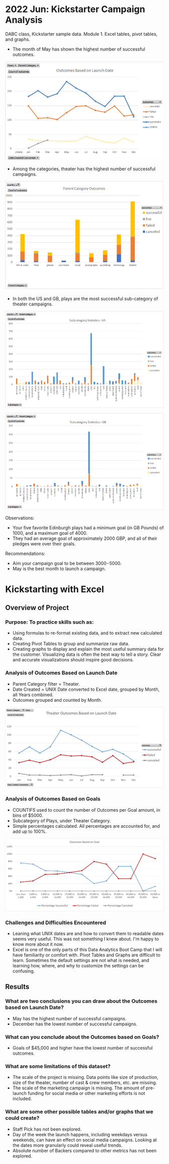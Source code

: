 # 2022 Jun: Kickstarter Campaign Analysis
 DABC class, Kickstarter sample data. Module 1.
 Excel tables, pivot tables, and graphs.
 
 
 - The month of May has shown the highest number of successful outcomes.
 
 ![Outcomes Based on Launch Date.png](https://github.com/laurinalastella/kickstarter-analysis/blob/main/Outcomes%20Based%20on%20Launch%20Date.png?raw=true)
 
 
 - Among the categories, theater has the highest number of successful campaigns.
 
 ![Parent Category Outcomes.png](https://github.com/laurinalastella/kickstarter-analysis/blob/main/Parent%20Category%20Outcomes.png?raw=true)
 
 
 
 
 - In both the US and GB, plays are the most successful sub-category of theater campaigns.
 
 ![Subcategory Statistics US.png](https://github.com/laurinalastella/kickstarter-analysis/blob/main/Subcategory%20Statistics%20US.png?raw=true)
 
 
 ![Subcategory Statistics GB.png](https://github.com/laurinalastella/kickstarter-analysis/blob/main/Subcategory%20Statistics%20GB.png?raw=true)
 
 
 Observations:
 - Your five favorite Edinburgh plays had a minimum goal (in GB Pounds) of 1000, and a maximum goal of 4000.
 - They had an average goal of approximately 2000 GBP, and all of their pledges were over their goals.
 
 Recommendations:
 - Aim your campaign goal to be between $3000-$5000.
 - May is the best month to launch a campaign.
 
 
 
<!------ 2022=06-23: Update: Challenge 1 ----------->


# Kickstarting with Excel

## Overview of Project

### Purpose: To practice skills such as:
* Using formulas to re-format existing data, and to extract new calculated data.
* Creating Pivot Tables to group and summarize raw data.
* Creating graphs to display and explain the most useful summary data for the customer. Visualizing data is often the best way to tell a story. Clear and accurate visualizations should inspire good decisions.

### Analysis of Outcomes Based on Launch Date
- Parent Category filter = Theater.
- Date Created = UNIX Date converted to Excel date, grouped by Month, all Years combined.
- Outcomes grouped and counted by Month.

![Graph_Theater_Outcomes_vs_Launch](Theater_Outcomes_vs_Launch.png)

### Analysis of Outcomes Based on Goals
- COUNTIFS used to count the number of Outcomes per Goal amount, in bins of $5000.
- Subcategory of Plays, under Theater Category.
- Simple percentages calculated. All percentages are accounted for, and add up to 100%.

![Graph_Outcomes_vs_Goals](Outcomes_vs_Goals.png)


### Challenges and Difficulties Encountered

* Leaning what UNIX dates are and how to convert them to readable dates seems very useful. This was not something I knew about. I'm happy to know more about it now.
* Excel is one of the only parts of this Data Analytics Boot Camp that I will have familiarity or comfort with. Pivot Tables and Graphs are difficult to learn. Sometimes the default settings are not what is needed, and learning how, where, and why to customize the settings can be confusing.

## Results

### What are two conclusions you can draw about the Outcomes based on Launch Date?
   - May has the highest number of successful campaigns.
   - December has the lowest number of successful campaigns.

### What can you conclude about the Outcomes based on Goals?
   - Goals of $45,000 and higher have the lowest number of successful outcomes.

### What are some limitations of this dataset?
   - The scale of the project is missing. Data points like size of production, size of the theater, number of cast & crew members, etc. are missing.
   - The scale of the marketing campaign is missing. The amount of pre-launch funding for social media or other marketing efforts is not included.

### What are some other possible tables and/or graphs that we could create?
   - Staff Pick has not been explored.
   - Day of the week the launch happens, including weekdays versus weekends, can have an effect on social media campaigns. Looking at the dates more granularly could reveal useful trends.
   - Absolute number of Backers compared to other metrics has not been explored.
